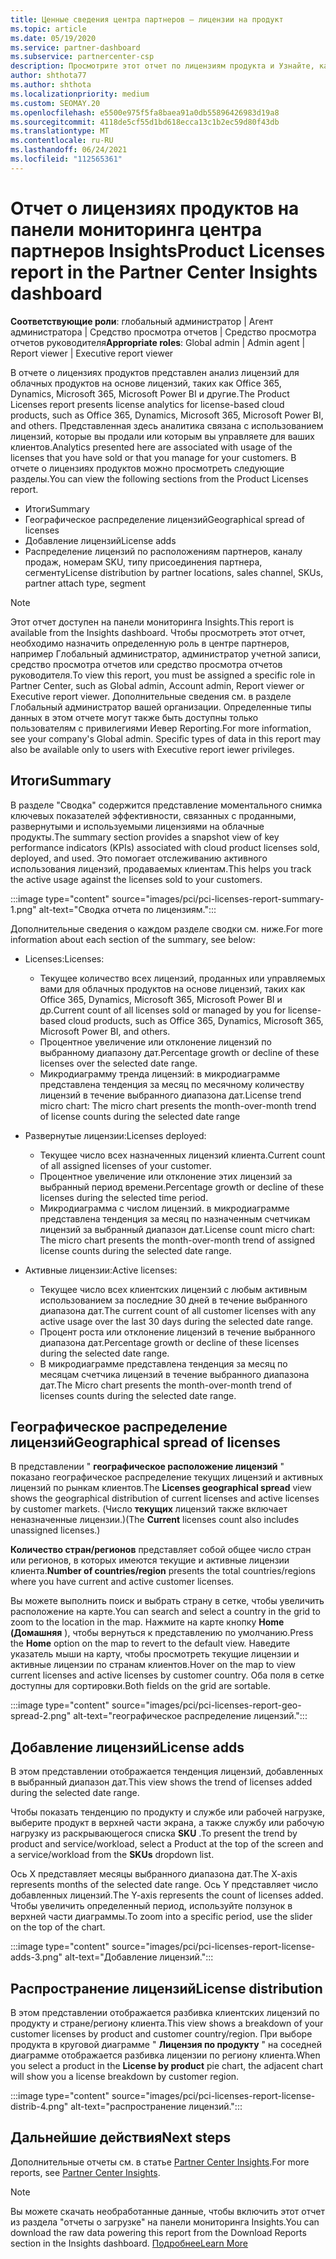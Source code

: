 ```yaml
---
title: Ценные сведения центра партнеров — лицензии на продукт
ms.topic: article
ms.date: 05/19/2020
ms.service: partner-dashboard
ms.subservice: partnercenter-csp
description: Просмотрите этот отчет по лицензиям продукта и Узнайте, как улучшить работу с лицензированными облачными продуктами, которые вы продаете или управляете клиентами.
author: shthota77
ms.author: shthota
ms.localizationpriority: medium
ms.custom: SEOMAY.20
ms.openlocfilehash: e5500e975f5fa8baea91a0db55896426983d19a8
ms.sourcegitcommit: 4118de5cf55d1bd618ecca13c1b2ec59d80f43db
ms.translationtype: MT
ms.contentlocale: ru-RU
ms.lasthandoff: 06/24/2021
ms.locfileid: "112565361"
---
```

# <a name="product-licenses-report-in-the-partner-center-insights-dashboard"></a><span data-ttu-id="77cc0-103">Отчет о лицензиях продуктов на панели мониторинга центра партнеров Insights</span><span class="sxs-lookup"><span data-stu-id="77cc0-103">Product Licenses report in the Partner Center Insights dashboard</span></span>

<span data-ttu-id="77cc0-104">**Соответствующие роли**: глобальный администратор | Агент администратора | Средство просмотра отчетов | Средство просмотра отчетов руководителя</span><span class="sxs-lookup"><span data-stu-id="77cc0-104">**Appropriate roles**: Global admin | Admin agent | Report viewer | Executive report viewer</span></span>

<span data-ttu-id="77cc0-105">В отчете о лицензиях продуктов представлен анализ лицензий для облачных продуктов на основе лицензий, таких как Office 365, Dynamics, Microsoft 365, Microsoft Power BI и другие.</span><span class="sxs-lookup"><span data-stu-id="77cc0-105">The Product Licenses report presents license analytics for license-based cloud products, such as Office 365, Dynamics, Microsoft 365, Microsoft Power BI, and others.</span></span> <span data-ttu-id="77cc0-106">Представленная здесь аналитика связана с использованием лицензий, которые вы продали или которым вы управляете для ваших клиентов.</span><span class="sxs-lookup"><span data-stu-id="77cc0-106">Analytics presented here are associated with usage of the licenses that you have sold or that you manage for your customers.</span></span> <span data-ttu-id="77cc0-107">В отчете о лицензиях продуктов можно просмотреть следующие разделы.</span><span class="sxs-lookup"><span data-stu-id="77cc0-107">You can view the following sections from the Product Licenses report.</span></span>

- <span data-ttu-id="77cc0-108">Итоги</span><span class="sxs-lookup"><span data-stu-id="77cc0-108">Summary</span></span>
- <span data-ttu-id="77cc0-109">Географическое распределение лицензий</span><span class="sxs-lookup"><span data-stu-id="77cc0-109">Geographical spread of licenses</span></span>
- <span data-ttu-id="77cc0-110">Добавление лицензий</span><span class="sxs-lookup"><span data-stu-id="77cc0-110">License adds</span></span>
- <span data-ttu-id="77cc0-111">Распределение лицензий по расположениям партнеров, каналу продаж, номерам SKU, типу присоединения партнера, сегменту</span><span class="sxs-lookup"><span data-stu-id="77cc0-111">License distribution by partner locations, sales channel, SKUs, partner attach type, segment</span></span>

 > [!NOTE]
 > <span data-ttu-id="77cc0-112">Этот отчет доступен на панели мониторинга Insights.</span><span class="sxs-lookup"><span data-stu-id="77cc0-112">This report is available from the Insights dashboard.</span></span> <span data-ttu-id="77cc0-113">Чтобы просмотреть этот отчет, необходимо назначить определенную роль в центре партнеров, например Глобальный администратор, администратор учетной записи, средство просмотра отчетов или средство просмотра отчетов руководителя.</span><span class="sxs-lookup"><span data-stu-id="77cc0-113">To view this report, you must be assigned a specific role in Partner Center, such as Global admin, Account admin, Report viewer or Executive report viewer.</span></span> <span data-ttu-id="77cc0-114">Дополнительные сведения см. в разделе Глобальный администратор вашей организации. Определенные типы данных в этом отчете могут также быть доступны только пользователям с привилегиями Иевер Reporting.</span><span class="sxs-lookup"><span data-stu-id="77cc0-114">For more information, see your company's Global admin. Specific types of data in this report may also be available only to users with Executive report iewer privileges.</span></span>

## <a name="summary"></a><span data-ttu-id="77cc0-115">Итоги</span><span class="sxs-lookup"><span data-stu-id="77cc0-115">Summary</span></span>

<span data-ttu-id="77cc0-116">В разделе "Сводка" содержится представление моментального снимка ключевых показателей эффективности, связанных с проданными, развернутыми и используемыми лицензиями на облачные продукты.</span><span class="sxs-lookup"><span data-stu-id="77cc0-116">The summary section provides a snapshot view of key performance indicators (KPIs) associated with cloud product licenses sold, deployed, and used.</span></span> <span data-ttu-id="77cc0-117">Это помогает отслеживанию активного использования лицензий, продаваемых клиентам.</span><span class="sxs-lookup"><span data-stu-id="77cc0-117">This helps you track the active usage against the licenses sold to your customers.</span></span>

:::image type="content" source="images/pci/pci-licenses-report-summary-1.png" alt-text="Сводка отчета по лицензиям.":::

<span data-ttu-id="77cc0-119">Дополнительные сведения о каждом разделе сводки см. ниже.</span><span class="sxs-lookup"><span data-stu-id="77cc0-119">For more information about each section of the summary, see below:</span></span>

- <span data-ttu-id="77cc0-120">Licenses:</span><span class="sxs-lookup"><span data-stu-id="77cc0-120">Licenses:</span></span> 
  - <span data-ttu-id="77cc0-121">Текущее количество всех лицензий, проданных или управляемых вами для облачных продуктов на основе лицензий, таких как Office 365, Dynamics, Microsoft 365, Microsoft Power BI и др.</span><span class="sxs-lookup"><span data-stu-id="77cc0-121">Current count of all licenses sold or managed by you for license-based cloud products, such as Office 365, Dynamics, Microsoft 365, Microsoft Power BI, and others.</span></span>
  - <span data-ttu-id="77cc0-122">Процентное увеличение или отклонение лицензий по выбранному диапазону дат.</span><span class="sxs-lookup"><span data-stu-id="77cc0-122">Percentage growth or decline of these licenses over the selected date range.</span></span>
  - <span data-ttu-id="77cc0-123">Микродиаграмму тренда лицензий: в микродиаграмме представлена тенденция за месяц по месячному количеству лицензий в течение выбранного диапазона дат.</span><span class="sxs-lookup"><span data-stu-id="77cc0-123">License trend micro chart: The micro chart presents the month-over-month trend of license counts during the selected date range</span></span>

- <span data-ttu-id="77cc0-124">Развернутые лицензии:</span><span class="sxs-lookup"><span data-stu-id="77cc0-124">Licenses deployed:</span></span>
  - <span data-ttu-id="77cc0-125">Текущее число всех назначенных лицензий клиента.</span><span class="sxs-lookup"><span data-stu-id="77cc0-125">Current count of all assigned licenses of your customer.</span></span>
  - <span data-ttu-id="77cc0-126">Процентное увеличение или отклонение этих лицензий за выбранный период времени.</span><span class="sxs-lookup"><span data-stu-id="77cc0-126">Percentage growth or decline of these licenses during the selected time period.</span></span>
  - <span data-ttu-id="77cc0-127">Микродиаграмма с числом лицензий. в микродиаграмме представлена тенденция за месяц по назначенным счетчикам лицензий за выбранный диапазон дат.</span><span class="sxs-lookup"><span data-stu-id="77cc0-127">License count micro chart: The micro chart presents the month-over-month trend of assigned license counts during the selected date range.</span></span>

- <span data-ttu-id="77cc0-128">Активные лицензии:</span><span class="sxs-lookup"><span data-stu-id="77cc0-128">Active licenses:</span></span> 
  - <span data-ttu-id="77cc0-129">Текущее число всех клиентских лицензий с любым активным использованием за последние 30 дней в течение выбранного диапазона дат.</span><span class="sxs-lookup"><span data-stu-id="77cc0-129">The current count of all customer licenses with any active usage over the last 30 days during the selected date range.</span></span>
  - <span data-ttu-id="77cc0-130">Процент роста или отклонение лицензий в течение выбранного диапазона дат.</span><span class="sxs-lookup"><span data-stu-id="77cc0-130">Percentage growth or decline of these licenses during the selected date range.</span></span>
  - <span data-ttu-id="77cc0-131">В микродиаграмме представлена тенденция за месяц по месяцам счетчика лицензий в течение выбранного диапазона дат.</span><span class="sxs-lookup"><span data-stu-id="77cc0-131">The Micro chart presents the month-over-month trend of licenses counts during the selected date range.</span></span>

## <a name="geographical-spread-of-licenses"></a><span data-ttu-id="77cc0-132">Географическое распределение лицензий</span><span class="sxs-lookup"><span data-stu-id="77cc0-132">Geographical spread of licenses</span></span>

<span data-ttu-id="77cc0-133">В представлении " **географическое расположение лицензий** " показано географическое распределение текущих лицензий и активных лицензий по рынкам клиентов.</span><span class="sxs-lookup"><span data-stu-id="77cc0-133">The **Licenses geographical spread** view shows the geographical distribution of current licenses and active licenses by customer markets.</span></span> <span data-ttu-id="77cc0-134">(Число **текущих** лицензий также включает неназначенные лицензии.)</span><span class="sxs-lookup"><span data-stu-id="77cc0-134">(The **Current** licenses count also includes unassigned licenses.)</span></span>

<span data-ttu-id="77cc0-135">**Количество стран/регионов** представляет собой общее число стран или регионов, в которых имеются текущие и активные лицензии клиента.</span><span class="sxs-lookup"><span data-stu-id="77cc0-135">**Number of countries/region** presents the total countries/regions where you have current and active customer licenses.</span></span>

<span data-ttu-id="77cc0-136">Вы можете выполнить поиск и выбрать страну в сетке, чтобы увеличить расположение на карте.</span><span class="sxs-lookup"><span data-stu-id="77cc0-136">You can search and select a country in the grid to zoom to the location in the map.</span></span> <span data-ttu-id="77cc0-137">Нажмите на карте кнопку **Home (Домашняя** ), чтобы вернуться к представлению по умолчанию.</span><span class="sxs-lookup"><span data-stu-id="77cc0-137">Press the **Home** option on the map to revert to the default view.</span></span> <span data-ttu-id="77cc0-138">Наведите указатель мыши на карту, чтобы просмотреть текущие лицензии и активные лицензии по странам клиентов.</span><span class="sxs-lookup"><span data-stu-id="77cc0-138">Hover on the map to view current licenses and active licenses by customer country.</span></span> <span data-ttu-id="77cc0-139">Оба поля в сетке доступны для сортировки.</span><span class="sxs-lookup"><span data-stu-id="77cc0-139">Both fields on the grid are sortable.</span></span>

:::image type="content" source="images/pci/pci-licenses-report-geo-spread-2.png" alt-text="географическое распределение лицензий.":::

## <a name="license-adds"></a><span data-ttu-id="77cc0-141">Добавление лицензий</span><span class="sxs-lookup"><span data-stu-id="77cc0-141">License adds</span></span>

<span data-ttu-id="77cc0-142">В этом представлении отображается тенденция лицензий, добавленных в выбранный диапазон дат.</span><span class="sxs-lookup"><span data-stu-id="77cc0-142">This view shows the trend of licenses added during the selected date range.</span></span> 

<span data-ttu-id="77cc0-143">Чтобы показать тенденцию по продукту и службе или рабочей нагрузке, выберите продукт в верхней части экрана, а также службу или рабочую нагрузку из раскрывающегося списка **SKU** .</span><span class="sxs-lookup"><span data-stu-id="77cc0-143">To present the trend by product and service/workload, select a Product at the top of the screen and a service/workload from the **SKUs** dropdown list.</span></span>

<span data-ttu-id="77cc0-144">Ось X представляет месяцы выбранного диапазона дат.</span><span class="sxs-lookup"><span data-stu-id="77cc0-144">The X-axis represents months of the selected date range.</span></span> <span data-ttu-id="77cc0-145">Ось Y представляет число добавленных лицензий.</span><span class="sxs-lookup"><span data-stu-id="77cc0-145">The Y-axis represents the count of licenses added.</span></span> <span data-ttu-id="77cc0-146">Чтобы увеличить определенный период, используйте ползунок в верхней части диаграммы.</span><span class="sxs-lookup"><span data-stu-id="77cc0-146">To zoom into a specific period, use the slider on the top of the chart.</span></span>

:::image type="content" source="images/pci/pci-licenses-report-license-adds-3.png" alt-text="Добавление лицензий.":::

## <a name="license-distribution"></a><span data-ttu-id="77cc0-148">Распространение лицензий</span><span class="sxs-lookup"><span data-stu-id="77cc0-148">License distribution</span></span>

<span data-ttu-id="77cc0-149">В этом представлении отображается разбивка клиентских лицензий по продукту и стране/региону клиента.</span><span class="sxs-lookup"><span data-stu-id="77cc0-149">This view shows a breakdown of your customer licenses by product and customer country/region.</span></span> <span data-ttu-id="77cc0-150">При выборе продукта в круговой диаграмме " **Лицензия по продукту** " на соседней диаграмме отображается разбивка лицензии по региону клиента.</span><span class="sxs-lookup"><span data-stu-id="77cc0-150">When you select a product in the **License by product** pie chart, the adjacent chart will show you a license breakdown by customer region.</span></span>

:::image type="content" source="images/pci/pci-licenses-report-license-distrib-4.png" alt-text="распространение лицензий.":::

## <a name="next-steps"></a><span data-ttu-id="77cc0-152">Дальнейшие действия</span><span class="sxs-lookup"><span data-stu-id="77cc0-152">Next steps</span></span>

<span data-ttu-id="77cc0-153">Дополнительные отчеты см. в статье [Partner Center Insights](partner-center-insights.md).</span><span class="sxs-lookup"><span data-stu-id="77cc0-153">For more reports, see [Partner Center Insights](partner-center-insights.md).</span></span>

>[!NOTE] 
> <span data-ttu-id="77cc0-154">Вы можете скачать необработанные данные, чтобы включить этот отчет из раздела "отчеты о загрузке" на панели мониторинга Insights.</span><span class="sxs-lookup"><span data-stu-id="77cc0-154">You can download the raw data powering this report from the Download Reports section in the Insights dashboard.</span></span> [<span data-ttu-id="77cc0-155">Подробнее</span><span class="sxs-lookup"><span data-stu-id="77cc0-155">Learn More</span></span>](pci-download-reports.md)
